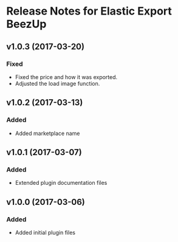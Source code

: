 # Release Notes for Elastic Export BeezUp

## v1.0.3 (2017-03-20)

### Fixed
- Fixed the price and how it was exported.
- Adjusted the load image function.

## v1.0.2 (2017-03-13)

### Added
- Added marketplace name

## v1.0.1 (2017-03-07)

### Added
- Extended plugin documentation files

## v1.0.0 (2017-03-06)
 
### Added
- Added initial plugin files